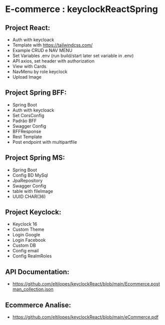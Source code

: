 # E-commerce : keyclockReactSpring

## Project React:
- Auth with keycloack 
- Template with https://tailwindcss.com/
- Example CRUD e NAV MENU
- Set Variables .env (run build/start later set variable in .env)
- API axios, set header with authorization
- View with Cards
- NavMenu by role keyclock
- Upload Image

## Project Spring BFF:
- Spring Boot 
- Auth with keycloack 
- Set CorsConfig
- Padrão BFF
- Swagger Config
- BFFResponse
- Rest Template
- Post endpoint with multipartfile

## Project Spring MS:
- Spring Boot 
- Config BD MySql
- JpaRepository
- Swagger Config
- table with fileImage
- UUID CHAR(36)

## Project Keyclock:
- Keyclock 16
- Custom Theme
- Login Google
- Login Facebook
- Custom DB
- Config email
- Config RealmRoles

## API Documentation:
- https://github.com/eltilopes/keyclockReact/blob/main/Ecommerce.postman_collection.json

## Ecommerce Analise:
- https://github.com/eltilopes/keyclockReact/blob/main/eCommerce.pdf
